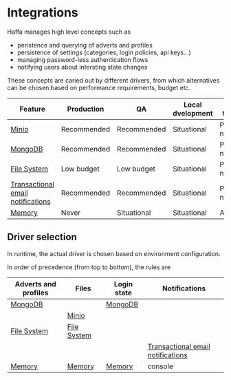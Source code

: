 # Integrations

Haffa manages high level concepts such as

- peristence and querying of adverts and profiles
- persistence of settings (categories, login policies, api keys...)
- managing password-less authentication flows
- notifying users about intersting state changes

These concepts are caried out by different drivers, from which alternatives can be chosen based on performance requirements, budget etc.

| Feature                                      | Production  | QA          | Local dvelopment | Unit testing   |
| -------------------------------------------- | ----------- | ----------- | ---------------- | -------------- |
| [Minio](minio.md)                            | Recommended | Recommended | Situational      | Probably never |
| [MongoDB](mongodb.md)                        | Recommended | Recommended | Situational      | Probably never |
| [File System](fs.md)                         | Low budget  | Low budget  | Situational      | Probably never |
| [Transactional email notifications](mail.md) | Recommended | Recommended | Situational      | Probably never |
| [Memory](memory.md)                          | Never       | Situational | Situational      | Always         |

## Driver selection

In runtime, the actual driver is chosen based on environment configuration.

In order of precedence (from top to bottom), the rules are

| Adverts and profiles  | Files                | Login state           | Notifications                                |
| --------------------- | -------------------- | --------------------- | -------------------------------------------- |
| [MongoDB](mongodb.md) |                      | [MongoDB](mongodb.md) |                                              |
|                       | [Minio](minio.md)    |                       |                                              |
| [File System](fs.md)  | [File System](fs.md) |                       |                                              |
|                       |                      |                       | [Transactional email notifications](mail.md) |
| [Memory](memory.md)   | [Memory](memory.md)  | [Memory](memory.md)   | console                                      |
